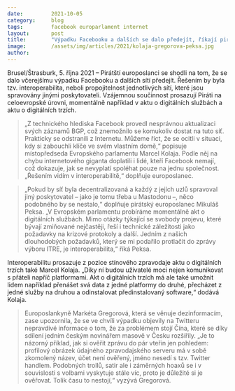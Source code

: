 ```yaml
---
date:         2021-10-05
category:     blog
tags:         facebook europarlament internet
layout:       post
title:        "Výpadku Facebooku a dalších se dalo předejít, říkají pirátští europoslanci. Na evropské úrovni prosazují změnu"
image:        /assets/img/articles/2021/kolaja-gregorova-peksa.jpg
author:       
---
```


Brusel/Štrasburk, 5. října 2021 – Pirátští europoslanci se shodli na tom, že se dalo včerejšímu výpadku Facebooku a dalších sítí předejít. Řešením by byla tzv. interoperabilita, neboli propojitelnost jednotlivých sítí, které jsou spravovány jinými poskytovateli. Vzájemnou součinnost prosazují Piráti na celoevropské úrovni, momentálně například v aktu o digitálních službách a aktu o digitálních trzích.

> „Z technického hlediska Facebook provedl nesprávnou aktualizaci svých záznamů BGP, což znemožnilo se komukoliv dostat na tuto síť. Prakticky se odstranili z Internetu. Můžeme říct, že se ocitli v situaci, kdy si zabouchli klíče ve svém vlastním domě,“ popisuje místopředseda Evropského parlamentu Marcel Kolaja. Podle něj na chybu internetového giganta doplatili i lidé, kteří Facebook nemají, což dokazuje, jak se nevyplatí spoléhat pouze na jednu společnost. „Řešením vidím v interoperabilitě,“ doplňuje europoslanec.

> „Pokud by síť byla decentralizovaná a každý z jejích uzlů spravoval jiný poskytovatel – jako je tomu třeba u Mastodonu –, něco podobného by se nestalo,“ doplňuje pirátský europoslanec Mikuláš Peksa. „V Evropském parlamentu probíráme momentálně akt o digitálních službách. Mimo otázky týkající se svobody projevu, které bývají zmiňované nejčastěji, řeší i technické záležitosti jako požadavky na krizové protokoly a další. Jedním z našich dlouhodobých požadavků, který se mi podařilo protlačit do zprávy výboru ITRE, je interoperabilita,“ říká Peksa.

Interoperabilitu prosazuje z pozice stínového zpravodaje aktu o digitálních trzích také Marcel Kolaja. „Díky ní budou uživatelé moci nejen komunikovat s přáteli napříč platformami. Akt o digitálních trzích má ale také umožnit lidem například přenášet svá data z jedné platformy do druhé, přecházet z jedné služby na druhou a odinstalovat předinstalovaný software,“ dodává Kolaja.

> Europoslankyně Markéta Gregorová, která se věnuje dezinformacím, zase upozornila, že se ve chvíli výpadku objevily na Twitteru nepravdivé informace o tom, že za problémem stojí Čína, které se díky sdílení jedním českým novinářem masově v Česku rozšířily. „Je to názorný příklad, jak si ověřit zprávu do pár vteřin jen pohledem: profilový obrázek údajného zpravodajského serveru má v sobě zkomolený název, účet není ověřený, jméno nesedí s tzv. Twitter handlem. Podobných trollů, satir ale i záměrných hoaxů se i v souvislosti s volbami vyskytuje stále víc, proto je důležité si je ověřovat. Tolik času to nestojí,“ vyzývá Gregorová.
